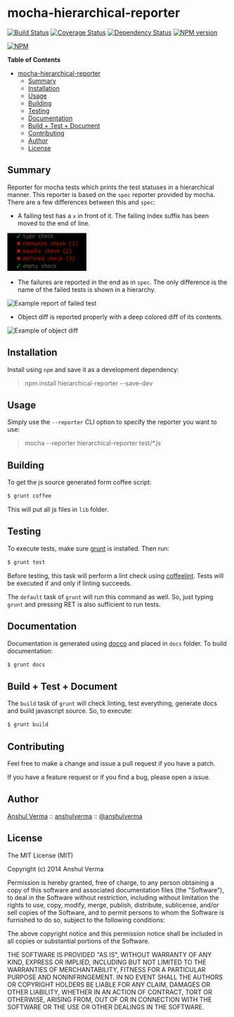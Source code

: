 mocha-hierarchical-reporter
==========================

[![Build Status](https://travis-ci.org/anshulverma/mocha-hierarchical-reporter.svg?branch=0.0.2)](https://travis-ci.org/anshulverma/mocha-hierarchical-reporter)
[![Coverage Status](https://coveralls.io/repos/anshulverma/mocha-hierarchical-reporter/badge.png?branch=master)](https://coveralls.io/r/anshulverma/mocha-hierarchical-reporter?branch=master)
[![Dependency Status](https://gemnasium.com/anshulverma/mocha-hierarchical-reporter.svg)](https://gemnasium.com/anshulverma/mocha-hierarchical-reporter)
[![NPM version](https://badge.fury.io/js/hierarchical-reporter.svg)](http://badge.fury.io/js/hierarchical-reporter)

[![NPM](https://nodei.co/npm/hierarchical-reporter.png?stars=true&downloads=true)](https://nodei.co/npm/hierarchical-reporter/)

<!-- markdown-toc start - Don't edit this section. Run M-x markdown-toc/generate-toc again -->
**Table of Contents**

- [mocha-hierarchical-reporter](#mocha-hierarchical-reporter)
    - [Summary](#summary)
    - [Installation](#installation)
    - [Usage](#usage)
    - [Building](#building)
    - [Testing](#testing)
    - [Documentation](#documentation)
    - [Build + Test + Document](#build--test--document)
    - [Contributing](#contributing)
    - [Author](#author)
    - [License](#license)

<!-- markdown-toc end -->

## Summary

Reporter for mocha tests which prints the test statuses in a
hierarchical manner. This reporter is based on the `spec` reporter
provided by mocha. There are a few differences between this and `spec`:

- A failing test has a `x` in front of it. The failing index suffix has
  been moved to the end of line.

![Example report of failing tests](https://raw.githubusercontent.com/anshulverma/mocha-hierarchical-reporter/master/images/failing-tests.png "Report of failing tests")

- The failures are reported in the end as in `spec`. The only difference
  is the name of the failed tests is shown in a hierarchy.

![Example report of failed test](https://raw.githubusercontent.com/anshulverma/mocha-hierarchical-reporter/master/images/failed-test.png "Trace of a failed test")

- Object diff is reported properly with a deep colored diff of its
  contents.

![Example of object diff](https://raw.githubusercontent.com/anshulverma/mocha-hierarchical-reporter/master/images/object-diff.png "Object diff")

## Installation

Install using `npm` and save it as a development dependency:

> npm install hierarchical-reporter --save-dev

## Usage

Simply use the `--reporter` CLI option to specify the reporter you want
to use:

> mocha --reporter hierarchical-reporter test/*.js

## Building

To get the js source generated form coffee script:

``` bash
$ grunt coffee
```

This will put all js files in `lib` folder.

## Testing

To execute tests, make sure
[grunt](https://github.com/gruntjs/grunt-cli) is installed. Then run:

``` bash
$ grunt test
```

Before testing, this task will perform a lint check using
[coffeelint](http://www.coffeelint.org/).  Tests will be executed if and
only if linting succeeds.

The `default` task of `grunt` will run this command as well. So, just
typing `grunt` and pressing RET is also sufficient to run tests.

## Documentation

Documentation is generated using
[docco](https://github.com/jashkenas/docco) and placed in `docs`
folder. To build documentation:

``` bash
$ grunt docs
```

## Build + Test + Document

The `build` task of `grunt` will check linting, test everything,
generate docs and build javascript source. So, to execute:

``` bash
$ grunt build
```

## Contributing

Feel free to make a change and issue a pull request if you have a patch.

If you have a feature request or if you find a bug, please open a issue.

## Author

[Anshul Verma](http://anshulverma.github.io/) ::
[anshulverma](https://github.com/anshulverma) ::
[@anshulverma](http://twitter.com/anshulverma)

## License

The MIT License (MIT)

Copyright (c) 2014 Anshul Verma

Permission is hereby granted, free of charge, to any person obtaining a
copy of this software and associated documentation files (the
"Software"), to deal in the Software without restriction, including
without limitation the rights to use, copy, modify, merge, publish,
distribute, sublicense, and/or sell copies of the Software, and to
permit persons to whom the Software is furnished to do so, subject to
the following conditions:

The above copyright notice and this permission notice shall be included
in all copies or substantial portions of the Software.

THE SOFTWARE IS PROVIDED "AS IS", WITHOUT WARRANTY OF ANY KIND, EXPRESS
OR IMPLIED, INCLUDING BUT NOT LIMITED TO THE WARRANTIES OF
MERCHANTABILITY, FITNESS FOR A PARTICULAR PURPOSE AND
NONINFRINGEMENT. IN NO EVENT SHALL THE AUTHORS OR COPYRIGHT HOLDERS BE
LIABLE FOR ANY CLAIM, DAMAGES OR OTHER LIABILITY, WHETHER IN AN ACTION
OF CONTRACT, TORT OR OTHERWISE, ARISING FROM, OUT OF OR IN CONNECTION
WITH THE SOFTWARE OR THE USE OR OTHER DEALINGS IN THE SOFTWARE.
